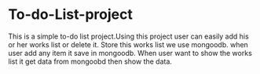 # To-do-List-project

This is a simple to-do list project.Using this project user can easily add his or her works list or delete it.
Store this works list we use mongoodb. when user add any item it save in mongoodb.
When user want to show the works list it get data from mongoobd then show the data.
